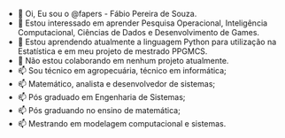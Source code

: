 - 👋 Oi, Eu sou o @fapers - Fábio Pereira de Souza.
- 👀 Estou interessado em aprender Pesquisa Operacional, Inteligência Computacional, Ciências de Dados e Desenvolvimento de Games.
- 🌱 Estou aprendendo atualmente a linguagem Python para utilização na Estatística e em meu projeto de mestrado PPGMCS.
- 💞️ Não estou colaborando em nenhum projeto atualmente.
- 📫 Sou técnico em agropecuária, técnico em informática;
- 📫 Matemático, analista e desenvolvedor de sistemas;
- 📫 Pós graduado em Engenharia de Sistemas;
- 📫 Pós graduando no ensino de matemática;
- 📫 Mestrando em modelagem computacional e sistemas.

<!---
fapers/fapers is a ✨ special ✨ repository because its `README.md` (this file) appears on your GitHub profile.
You can click the Preview link to take a look at your changes.
--->
